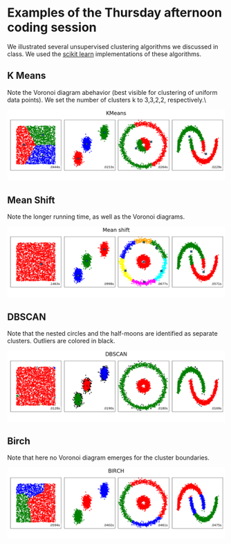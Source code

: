 # Examples of the Thursday afternoon coding session

We illustrated several unsupervised clustering algorithms we discussed in class. We used the [scikit learn]() implementations of these algorithms.

## K Means
Note the Voronoi diagram abehavior (best visible for clustering of uniform data points). We set the number of clusters k to 3,3,2,2, respectively.\

<img src="./KMeans.png" width="600px"/>  

## Mean Shift
Note the longer running time, as well as the Voronoi diagrams.

<img src="./MeanShift.png" width="600px"/>

## DBSCAN
Note that the nested circles and the half-moons are identified as separate clusters. Outliers are colored in black.

<img src="./DBSCAN.png" width="600px"/>  

## Birch
Note that here no Voronoi diagram emerges for the cluster boundaries.

<img src="./Birch.png" width="600px"/>

